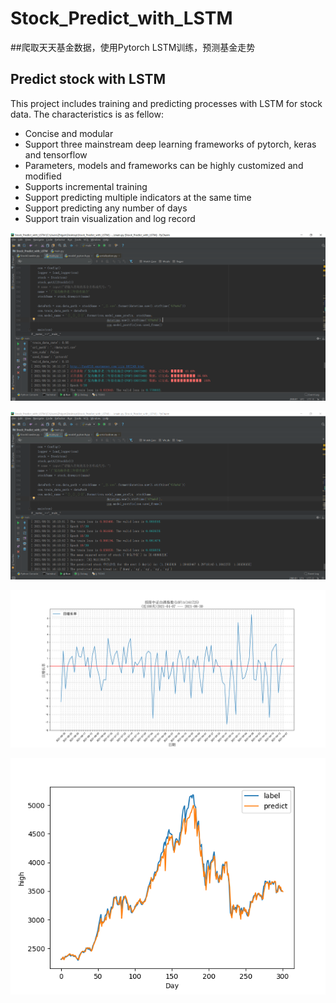 # Stock_Predict_with_LSTM 
##爬取天天基金数据，使用Pytorch LSTM训练，预测基金走势
## Predict stock with LSTM

This project includes training and predicting processes with LSTM for stock data. The characteristics is as fellow: 

- Concise and modular
- Support three mainstream deep learning frameworks of pytorch, keras and tensorflow
- Parameters, models and frameworks can be highly customized and modified
- Supports incremental training
- Support predicting multiple indicators at the same time
- Support predicting any number of days
- Support train visualization and log record

![predict_high_with_pytorch](https://github.com/zhgenli/Stock_Predict_with_LSTM/blob/master/figure/crawler.png)

![predict_high_with_pytorch](https://github.com/zhgenli/Stock_Predict_with_LSTM/blob/master/figure/train.png)

![predict_high_with_pytorch](https://github.com/zhgenli/Stock_Predict_with_LSTM/blob/master/figure/招商中证白酒指数(LOF)A(161725)增长天数日增长率(近100天)_20210831.png)

![predict_high_with_pytorch](https://github.com/zhgenli/Stock_Predict_with_LSTM/blob/master/figure/predict_high_with_pytorch.png)

